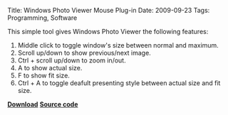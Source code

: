 Title: Windows Photo Viewer Mouse Plug-in
Date: 2009-09-23
Tags: Programming, Software

This simple tool gives Windows Photo Viewer the following features:

1. Middle click to toggle window's size between normal and maximum.
2. Scroll up/down to show previous/next image.
3. Ctrl + scroll up/down to zoom in/out.
4. A to show actual size.
5. F to show fit size.
6. Ctrl + A to toggle deafult presenting style between actual size and fit size.

**[Download](https://raw.githubusercontent.com/changyuheng/windows-photo-viewer-mouse-plug-in/master/bin/windows-photo-viewer-mouse-plug-in.exe)**
**[Source code](https://github.com/changyuheng/windows-photo-viewer-mouse-plug-in)**
